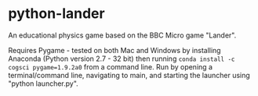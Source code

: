 # python-lander
An educational physics game based on the BBC Micro game "Lander".

Requires Pygame - tested on both Mac and Windows by installing Anaconda (Python version 2.7 - 32 bit) then running `conda install -c cogsci pygame=1.9.2a0` from a command line. Run by opening a terminal/command line, navigating to main, and starting the launcher using "python launcher.py".
